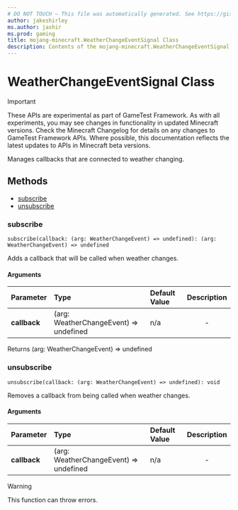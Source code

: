```yaml
---
# DO NOT TOUCH — This file was automatically generated. See https://github.com/Mojang/MinecraftScriptingApiDocsGenerator to modify descriptions, examples, etc.
author: jakeshirley
ms.author: jashir
ms.prod: gaming
title: mojang-minecraft.WeatherChangeEventSignal Class
description: Contents of the mojang-minecraft.WeatherChangeEventSignal class.
---
```

# WeatherChangeEventSignal Class
>[!IMPORTANT]
>These APIs are experimental as part of GameTest Framework. As with all experiments, you may see changes in functionality in updated Minecraft versions. Check the Minecraft Changelog for details on any changes to GameTest Framework APIs. Where possible, this documentation reflects the latest updates to APIs in Minecraft beta versions.


Manages callbacks that are connected to weather changing.


## Methods
- [subscribe](#subscribe)
- [unsubscribe](#unsubscribe)
  
### **subscribe**
`
subscribe(callback: (arg: WeatherChangeEvent) => undefined): (arg: WeatherChangeEvent) => undefined
`

Adds a callback that will be called when weather changes.
#### Arguments
| Parameter | Type | Default Value | Description |
| :--- | :--- | :--- | :---: |
| **callback** | (arg: WeatherChangeEvent) => undefined | n/a | - |

Returns (arg: WeatherChangeEvent) => undefined


### **unsubscribe**
`
unsubscribe(callback: (arg: WeatherChangeEvent) => undefined): void
`

Removes a callback from being called when weather changes.
#### Arguments
| Parameter | Type | Default Value | Description |
| :--- | :--- | :--- | :---: |
| **callback** | (arg: WeatherChangeEvent) => undefined | n/a | - |


> [!WARNING]
> This function can throw errors.


